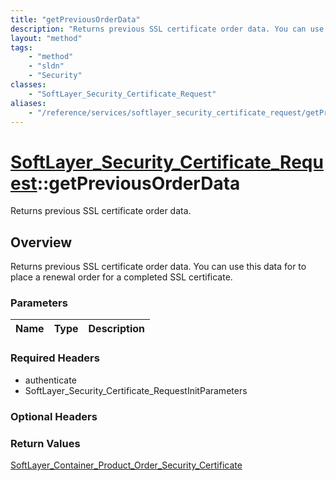 ```yaml
---
title: "getPreviousOrderData"
description: "Returns previous SSL certificate order data. You can use this data for to place a renewal order for a completed SSL cert... "
layout: "method"
tags:
    - "method"
    - "sldn"
    - "Security"
classes:
    - "SoftLayer_Security_Certificate_Request"
aliases:
    - "/reference/services/softlayer_security_certificate_request/getPreviousOrderData"
---
```

# [SoftLayer_Security_Certificate_Request](/reference/services/SoftLayer_Security_Certificate_Request)::getPreviousOrderData

Returns previous SSL certificate order data.


## Overview 
Returns previous SSL certificate order data. You can use this data for to place a renewal order for a completed SSL certificate. 

### Parameters 
|Name | Type | Description |
| --- | --- | --- |


### Required Headers
* authenticate
* SoftLayer_Security_Certificate_RequestInitParameters

### Optional Headers

### Return Values
<a href='/reference/datatypes/SoftLayer_Container_Product_Order_Security_Certificate'>SoftLayer_Container_Product_Order_Security_Certificate </a>

